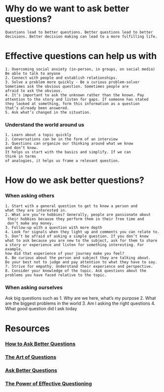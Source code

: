 # Why do we want to ask better questions? 
    Questions lead to better questions. Better questions lead to better
    decisions. Better decision making can lead to a more fulfilling life.

# Effective questions can help us with
    1. Overcoming social anxiety (in-person, in groups, on social media)
    Be able to talk to anyone 
    2. Connect with people and establish relationships. 
    3. Solve a problem more quickly - Be a curious problem-solver
    Sometimes ask the obvious question. Sometimes people are 
    afraid to ask the obvious.
    4. It’s important to ask the unknown rather than the known. Pay 
    attention to the story and listen for gaps. If someone has stated 
    they looked at something, form this information as a question 
    that’s already been answered. 
    5. Ask what’s changed in the situation.
### Understand the world around us 
    1. Learn about a topic quickly  
    2. Conversations can be in the form of an interview 
    3. Questions can organize our thinking around what we know 
    and don’t know.  
    It helps us start with the basics and simplify. If we can 
    think in terms 
    of analogies, it helps us frame a relevant question.

# How do we ask better questions?

### When asking others

    1. Start with a general question to get to know a person and 
    what they are interested in.
    2. What are you’re hobbies? Generally, people are passionate about
     their hobbies because they perform them in their free time and 
     don’t make any money. 
    3. Follow-up with a question with more depth
    4. Look for signals when they light up and comments you can relate to.
    5. Don’t be afraid of asking a simple question. If you don’t know 
    what to ask because you are new to the subject, ask for them to share
    a story or experience and listen for something interesting. For example, 
    how did that experience of your journey make you feel?
    6. Be curious about the person and subject they are talking about. 
    Do your best not to judge and pay attention to what they have to say.
    7. Strive for empathy. Understand their experience and perspective.
    8. Consider your knowledge of the topic. Ask questions about the 
    problems you have faced relative to the topic.

### When asking ourselves 
Ask big questions such as
    1. Why are we here, what’s my purpose
    2. What are the biggest problems in the world
    3. Am I asking the right questions
    4. What good question did I ask today


# Resources
### [How to Ask Better Questions](https://www.youtube.com/watch?v=J8xfuCcXZu8)
### [The Art of Questions](https://www.youtube.com/watch?v=hZSY0PssqH0)
### [Ask Better Questions](https://www.youtube.com/watch?v=u6GtXjpeGl4)
### [The Power of Effective Questioning](https://www.youtube.com/watch?v=1dO0dO__wmE)

